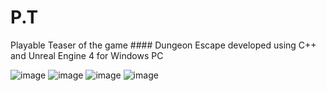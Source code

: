 # P.T
Playable Teaser of the game #### Dungeon Escape developed using C++ and Unreal Engine 4 for Windows PC

![image](https://user-images.githubusercontent.com/51410810/96278905-b26eaf80-0ff3-11eb-9f31-e3ecd40a45ea.png)
![image](https://user-images.githubusercontent.com/51410810/96279054-d6ca8c00-0ff3-11eb-8b31-4ffa798bbf9d.png)
![image](https://user-images.githubusercontent.com/51410810/96279215-ffeb1c80-0ff3-11eb-81e4-c38aa4d6c01f.png)
![image](https://user-images.githubusercontent.com/51410810/96279330-2315cc00-0ff4-11eb-8d93-b8282d6355ee.png)


